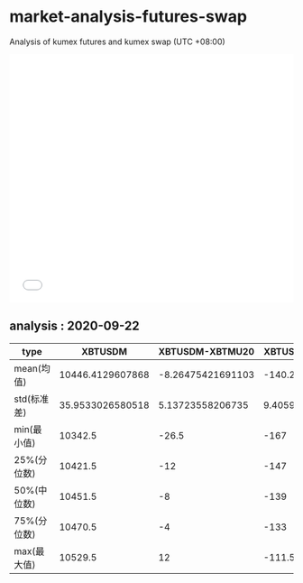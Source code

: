# market-analysis-futures-swap
Analysis of kumex futures and kumex swap (UTC +08:00)

<iframe width="100%" height="440" src="./data.html" frameborder="no" border="0" scrolling="no"></iframe>

## analysis : 2020-09-22

type|XBTUSDM|XBTUSDM-XBTMU20|XBTUSDM-XBTMZ20|
---|---|---|---
mean(均值) | 10446.4129607868 | -8.26475421691103 | -140.296721385569
std(标准差) | 35.9533026580518 | 5.13723558206735 | 9.4059361775763
min(最小值) | 10342.5 | -26.5 | -167
25%(分位数) | 10421.5 | -12 | -147
50%(中位数) | 10451.5 | -8 | -139
75%(分位数) | 10470.5 | -4 | -133
max(最大值) | 10529.5 | 12 | -111.5
